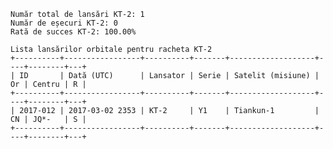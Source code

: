     Număr total de lansări KT-2: 1
    Număr de eșecuri KT-2: 0
    Rată de succes KT-2: 100.00%
    
    Lista lansărilor orbitale pentru racheta KT-2
    +----------+-----------------+----------+-------+-------------------+----+--------+---+
    | ID       | Dată (UTC)      | Lansator | Serie | Satelit (misiune) | Or | Centru | R |
    +----------+-----------------+----------+-------+-------------------+----+--------+---+
    | 2017-012 | 2017-03-02 2353 | KT-2     | Y1    | Tiankun-1         | CN | JQ*-   | S |
    +----------+-----------------+----------+-------+-------------------+----+--------+---+
    
    
